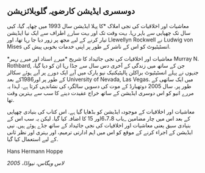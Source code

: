 ## دوسسری ایڈیشن کارضویہ گلوبلائزیشن

معاشیات اور اخلاقیات کی نجی املاک *کا پہلا ایڈیشن سال 1993 میں چھاپہ گیا، کیی سال تک چھپایی سے باہر رہا. بہت وقت تک اور بہت سارے اطراف سے ایک نیا ایڈیشن تیار کرنے کے لیے مجھ پر زور دیا جا رہا تھا، اور Llewellyn Rockwell نے Ludwig von Mises انسٹیٹیوٹ کو اس کے ناشر کے طور پر اپنی خدمات بخوبی پیش کی.</p> 

*معاشیات اور اخلاقیات کی نجی جائیداد کا شریح *میرے استاد اور میرے رہبر Murray N. Rothbard, جن کے ساتھ میں زندگی کے آخری دس سال سے جڈا رہا ان کو دیا گیا، جنہوں نے پہلے انسٹیٹیوٹ براکلن پالیٹیکنیک نیو یارک میں آیے ایک دورے پر آیے ہوئے سکالر کے طور پر اور1986کے بعد University of Nevada, Las Vegas. میں ایک ساتھی کے طور پر. سال 2005 دوتھبارڈ کے موت کی دسویں سالگرہ کی نشاندہی کرتا ہے. لہذا یہ مررے انیو کو اس دوسری ایڈیشن کے ساتھ خراج عقیدت دینے کا سب سے بہترین وقت تھا.

معاشیات اور اخلاقیات کے موجودہ ایڈیشن کو بڈھایا گیا ہے. اس کتاب کی بنیادی چھپایی کے بعد اس میں چار مضامین _باب 6،7،8اور 15 کا اضافہ کیا گیا. لیکن یہ سب اس کے بنیادی سبق یعنی معاشیات اور اخلاقیات کی نجی جائیداد کے ساتھ جڈے ہوئے ہیں. نیی ایڈیشن کے اجراء کرنے کے موقع کو اس میں اہم ادارتی ترمیم، اور بہتری اور نظر ثانی کے لیے استعمال کیا گیا.

Hans Hermann Hoppe

*لاس ویگاس، نیواڈا، 2005*